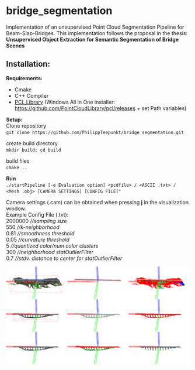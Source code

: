 # bridge_segmentation
Implementation of an unsupervised Point Cloud Segmentation Pipeline for Beam-Slap-Bridges.
This implementation follows the proposal in the thesis: 
**Unsupervised Object Extraction for Semantic Segmentation of Bridge Scenes**

## Installation:
**Requirements:**
* Cmake
* C++ Compiler
* [PCL Library](https://pointclouds.org/)
(Windows All in One installer: https://github.com/PointCloudLibrary/pcl/releases + set Path variables)

**Setup:**  
Clone repository  
`git clone https://github.com/PhilippTeepunkt/bridge_segmentation.git`  

create build directory  
`mkdir build; cd build`  

build files  
`cmake ..`  

**Run**  
`./startPipeline [-e Evaluation option] <pcdfile> / <ASCII .txt> / <Mesh .obj> [CAMERA SETTINGS] [CONFIG FILE]"`  

Camera settings (.cam) can be obtained when pressing **j** in the visualization window.  
Example Config File (.txt):  
2000000 _//sampling size_   
550 _//k-neighborhood_  
0.81 _//smoothness threshold_   
0.05 _//curvature threshold_  
5 _//quantized color/num color clusters_  
300 _//neighborhood statOutlierFilter_    
0.7 _//stdv. distance to center for statOutlierFilter_  

![Overview Window](https://github.com/PhilippTeepunkt/bridge_segmentation/blob/2ca34325b6184ef796757b9f58140c6dd515fd94/overview_pclviewer.png)  



